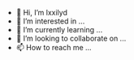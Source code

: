- 👋 Hi, I’m lxxilyd
- 👀 I’m interested in ...
- 🌱 I’m currently learning ...
- 💞️ I’m looking to collaborate on ...
- 📫 How to reach me ...

<!---
lxxilyd/lxxilyd is a ✨ special ✨ repository because its `README.md` (this file) appears on your GitHub profile.
You can click the Preview link to take a look at your changes.
--->

